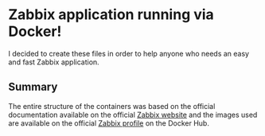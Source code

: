 # Zabbix application running via Docker!
I decided to create these files in order to help anyone who needs an easy and fast Zabbix application.
## Summary
The entire structure of the containers was based on the official documentation available on the official [Zabbix website](https://www.zabbix.com/container_images) and the images used are available on the official [Zabbix profile](https://hub.docker.com/u/zabbix) on the Docker Hub.
